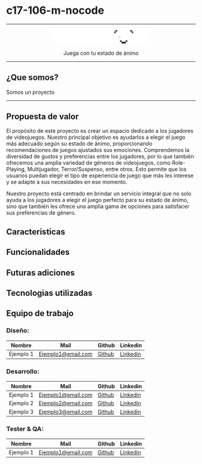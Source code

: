 # c17-106-m-nocode

--------------

<p align="center">
  <img src="logos/Logo Playmood.png" alt="Logo del proyecto" width="250">
</p>
<p align="center">Juega con tu estado de ánimo</p>

--------------
## ¿Que somos?

Somos un proyecto

--------------

## Propuesta de valor

El propósito de este proyecto es crear un espacio dedicado a los jugadores de videojuegos. Nuestro principal objetivo es ayudarlos a elegir el juego más adecuado según su estado de ánimo, proporcionando recomendaciones de juegos ajustados sus emociones.
Comprendemos la diversidad de gustos y preferencias entre los jugadores, por lo que también ofrecemos una amplia variedad de géneros de videojuegos, como Role-Playing, Multijugador, Terror/Suspenso, entre otros. Esto permite que los usuarios puedan elegir el tipo de experiencia de juego que más les interese y se adapte a sus necesidades en ese momento. 

Nuestro proyecto está centrado en brindar un servicio integral que no solo ayuda a los jugadores a elegir el juego perfecto para su estado de ánimo, sino que también les ofrece una amplia gama de opciones para satisfacer sus preferencias de género.

## Caracteristicas

## Funcionalidades

## Futuras adiciones

## Tecnologias utilizadas

## Equipo de trabajo

### Diseño:
| Nombre   | Mail                | Github                                  | Linkedin                                |
|----------|---------------------|-----------------------------------------|-----------------------------------------|
| Ejemplo 1 | Ejemplo1@email.com  | [Github](enlace/al/perfil/github)   | [Linkedin](enlace/al/perfil/linkedin)|


### Desarrollo:
| Nombre   | Mail                | Github                                  | Linkedin                                |
|----------|---------------------|-----------------------------------------|-----------------------------------------|
| Ejemplo 1 | Ejemplo1@email.com  | [Github](enlace/al/perfil/github)    | [Linkedin](enlace/al/perfil/linkedin)|
| Ejemplo 2 | Ejemplo2@email.com  | [Github](enlace/al/perfil/github)    | [Linkedin](enlace/al/perfil/linkedin)|
| Ejemplo 3 | Ejemplo3@email.com  | [Github](enlace/al/perfil/github)    | [Linkedin](enlace/al/perfil/linkedin)|

### Tester & QA:
| Nombre   | Mail                | Github                                  | Linkedin                                |
|----------|---------------------|-----------------------------------------|-----------------------------------------|
| Ejemplo 1 | Ejemplo1@email.com  | [Github](enlace/al/perfil/github)    | [Linkedin](enlace/al/perfil/linkedin)|

